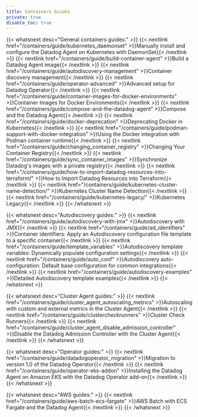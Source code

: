 ```yaml
---
title: Containers Guides
private: true
disable_toc: true
---
```


{{< whatsnext desc="General containers guides:" >}}
    {{< nextlink href="/containers/guide/kubernetes_daemonset" >}}Manually install and configure the Datadog Agent on Kubernetes with DaemonSet{{< /nextlink >}}
    {{< nextlink href="/containers/guide/build-container-agent" >}}Build a Datadog Agent image{{< /nextlink >}}
    {{< nextlink href="/containers/guide/autodiscovery-management" >}}Container discovery management{{< /nextlink >}}
    {{< nextlink href="/containers/guide/operator-advanced" >}}Advanced setup for Datadog Operator{{< /nextlink >}}
    {{< nextlink href="/containers/guide/container-images-for-docker-environments" >}}Container Images for Docker Environments{{< /nextlink >}}
    {{< nextlink href="/containers/guide/compose-and-the-datadog-agent" >}}Compose and the Datadog Agent{{< /nextlink >}}
    {{< nextlink href="/containers/guide/docker-deprecation" >}}Deprecating Docker in Kubernetes{{< /nextlink >}}
    {{< nextlink href="/containers/guide/podman-support-with-docker-integration" >}}Using the Docker integration with Podman container runtime{{< /nextlink >}}
    {{< nextlink href="/containers/guide/changing_container_registry" >}}Changing Your Container Registry{{< /nextlink >}}
    {{< nextlink href="/containers/guide/sync_container_images" >}}Synchronize Datadog's images with a private registry{{< /nextlink >}}
    {{< nextlink href="/containers/guide/how-to-import-datadog-resources-into-terraform/" >}}How to Import Datadog Resources into Terraform{{< /nextlink >}}
    {{< nextlink href="/containers/guide/kubernetes-cluster-name-detection/" >}}Kubernetes Cluster Name Detection{{< /nextlink >}}
    {{< nextlink href="/containers/guide/kubernetes-legacy/" >}}Kubernetes Legacy{{< /nextlink >}}
{{< /whatsnext >}}

{{< whatsnext desc="Autodiscovery guides:" >}}
    {{< nextlink href="/containers/guide/autodiscovery-with-jmx" >}}Autodiscovery with JMX{{< /nextlink >}}
    {{< nextlink href="/containers/guide/ad_identifiers" >}}Container identifiers: Apply an Autodiscovery configuration file template to a specific container{{< /nextlink >}}
    {{< nextlink href="/containers/guide/template_variables" >}}Autodiscovery template variables: Dynamically populate configuration settings{{< /nextlink >}}
    {{< nextlink href="/containers/guide/auto_conf" >}}Autodiscovery auto-configuration: Default base configuration for common integrations{{< /nextlink >}}
    {{< nextlink href="/containers/guide/autodiscovery-examples" >}}Detailed Autodiscovery template examples{{< /nextlink >}}
{{< /whatsnext >}}

{{< whatsnext desc="Cluster Agent guides:" >}}
    {{< nextlink href="/containers/guide/cluster_agent_autoscaling_metrics" >}}Autoscaling with custom and external metrics in the Cluster Agent{{< /nextlink >}}
    {{< nextlink href="/containers/guide/clustercheckrunners" >}}Cluster Check Runners{{< /nextlink >}}
    {{< nextlink href="/containers/guide/cluster_agent_disable_admission_controller" >}}Disable the Datadog Admission Controller with the Cluster Agent{{< /nextlink >}}
{{< /whatsnext >}}

{{< whatsnext desc="Operator guides:" >}}
    {{< nextlink href="/containers/guide/datadogoperator_migration" >}}Migration to version 1.0 of the Datadog Operator{{< /nextlink >}}
    {{< nextlink href="/containers/guide/operator-eks-addon" >}}Installing the Datadog Agent on Amazon EKS with the Datadog Operator add-on{{< /nextlink >}}
{{< /whatsnext >}}

{{< whatsnext desc="AWS guides:" >}}
    {{< nextlink href="/containers/guide/aws-batch-ecs-fargate" >}}AWS Batch with ECS Fargate and the Datadog Agent{{< /nextlink >}}
{{< /whatsnext >}}
